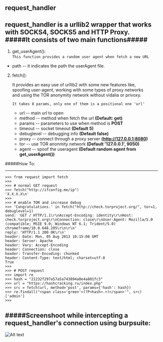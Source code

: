 request_handler  
-------------------
request_handler is a urllib2 wrapper that works with **SOCKS4, SOCKS5** and **HTTP Proxy**.  
#####It consists of two main functions#####
---
1. get_userAgent():  
  `This function provides a random user agent when fetch a new URL`
  * path -- it indicates the path the userAgent file.  

2. fetch():  
  
    It provides an easy use of urllib2 with some new features like,  
      spoofing user-agent, working with some types of proxy networks  
      and using the TOR anonymity network without vidalia or privoxy.  

    `It takes 8 params, only one of them is a positional one 'url'`
      - url     --  main url to open  
      - method  --  method when fetch the url **(Default:  get)**
      - params -- parameters to use when method is **POST**
      - timeout -- socket timeout **(Default 5)**
      - debuglevel -- debugging info **(Default false)**
      - proxy -- connect through a proxy server **(http://127.0.0.1:8080)**
      - tor -- use TOR anonmity network **(Default '127.0.0.1', 9050)**
      - agent -- spoof the useragent **(Default random agent from get_userAgent())**
      
#####How To: 
___
~~~
>>> from request import fetch
>>>
>>> # normal GET request
>>> fetch("http://ifconfig.me/ip")
'X.X.X.X\n'
>>>
>>> # enable TOR and increase debug
>>> 'Congratulations.' in fetch("http://check.torproject.org/", tor=1, debuglevel=1)
send: 'GET / HTTP/1.1\r\nAccept-Encoding: identity\r\nHost: check.torproject.org\r\nConnection: close\r\nUser-Agent: Mozilla/5.0 (compatible; MSIE 9.0; Windows NT 6.1; Trident/5.0) chromeframe/10.0.648.205\r\n\r\n'
reply: 'HTTP/1.1 200 OK\r\n'
header: Date: Mon, 05 Aug 2013 10:15:08 GMT
header: Server: Apache
header: Vary: Accept-Encoding
header: Connection: close
header: Transfer-Encoding: chunked
header: Content-Type: text/html; charset=utf-8
True
>>> 
>>> # POST request
>>> import re
>>> hash = "21232f297a57a5a743894a0e4a801fc3"
>>> url = "https://hashcracking.ru/index.php"
>>> src = fetch(url, method='post', params={'hash': hash})
>>> re.findall("<span class='green'>(?P<hash>.+)</span>'", src)
['admin']
>>> 
~~~

#####Screenshoot while intercepting a request_handler's connection using burpsuite:
---
![Alt text](http://s2.postimg.org/ms0etm7d5/handler_proxy.png "burpsuite_requestHandler")
